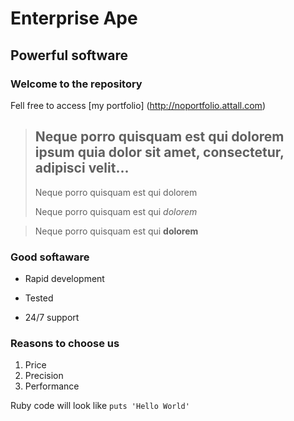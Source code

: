 Enterprise Ape
==============

Powerful software
-----------------

### Welcome to the repository

Fell free to access [my portfolio] (http://noportfolio.attall.com)

> ## Neque porro quisquam est qui dolorem ipsum quia dolor sit amet, consectetur, adipisci velit...
>
> Neque porro quisquam est qui dolorem
>
> Neque porro quisquam est qui *dolorem*

> Neque porro quisquam est qui **dolorem**

### Good softaware
* Rapid development
+ Tested
- 24/7 support

### Reasons to choose us
1. Price
2. Precision
3. Performance

Ruby code will look like `puts 'Hello World'`


